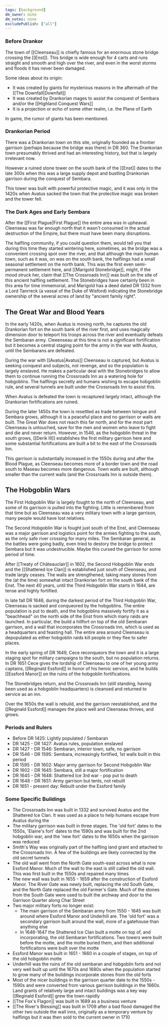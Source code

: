 ```yaml
---
tags: [background]
dm_owner: mike
dm_notes: none
excludePublish: ["all"]
---
```


### Before Drankor
The town of [[Cleenseau]] is chiefly famous for an enormous stone bridge crossing the [[Enst]]. This bridge is wide enough for 4 carts and runs straight and smooth and high over the river, and even in the worst storms and floods it has never been damaged.

Some ideas about its origin:
* It was created by giants for mysterious reasons in the aftermath of the [[The Downfall|Downfall]]
* It was created by Drankorian mages to assist the conquest of Sembara and/or the [[Highland Conquest Wars]]
* It is a projection or echo of some other realm, i.e. the Plane of Earth

In game, the rumor of giants has been mentioned. 

### Drankorian Period
There was a Drankorian town on this site, originally founded as a frontier garrison (perhaps because the bridge was there) in DR 360. The Drankorian town presumably thrived and had an interesting history, but that is largely irrelevant now.

However a ruined stone tower on the south bank of the [[Enst]] dates to the late 300s when this was a large supply depot and bustling Drankorian garrison during the conquest of Sembara.

This tower was built with powerful protective magic, and it was only in the 1420s when Avatus sacked the town that the protective magic was broken and the tower fell.

### The Dark Ages and Early Sembara
After the [[First Plague|First Plague]] the entire area was in upheaval. Cleenseau was far enough north that it wasn't consumed in the actual destruction of the Empire, but there must have been many disruptions.

The halfling community, if you could question them, would tell you that during this time they started wintering here, sometimes, as the bridge was a convenient crossing spot over the river, and that although the main human town, such as it was, on was on the south bank, the halflings had a small seasonal settlement on the north bank. This was the first even semi-permanent settlement here, and [[Marigold Stonebridge]], might, if the mood struck her, claim that [[The Crossroads Inn]] was built on the site of this ancient halfling settlement. The Stonebridges have certainly been in this area for time immemorial, and Marigold has a deed dated DR 1332 from a Lord Tanrreck (a vassal of the Duke of Wisford) indicating the Stonebridge ownership of the several acres of land by "ancient family right".

## The Great War and Blood Years
In the early 1420s, when Avatus is moving north, he captures the old Drankorian fort on the south bank of the river first, and uses magically dimension door to teleport his troops across the river and eventually defeats the Sembaran army. Cleeenseau at this time is not a significant fortification but it becomes a central staging point for the army in the war with Avatus, until the Sembarans are defeated.

During the war with [[Avatus|Avatus]] Cleenseau is captured, but Avatus is seeking conquest and subjects, not revenge, and so the population is largely enslaved. He makes a particular deal with the Stonebridges to allow them to continue running the Crossroads Inn as a watering hole for hobgoblins. The halflings secretly aid humans wishing to escape hobgoblin rule, and several tunnels are built under the Crossroads Inn to assist this.

When Avatus is defeated the town is recaptured largely intact, although the Drankorian fortifications are ruined.

During the later 1450s the town is resettled as trade between Isingue and Sembara grows, although it is a peaceful place and no garrison or walls are built. The Great War does not reach this far north, and for the most part Cleenseau is untouched, save for the men and women who leave to fight and die and never return.  However, in 1546, as the hobgoblin threat in the south grows, [[Derik III]] establishes the first military garrison here and some substantial fortifications are built a bit to the east of the Crossroads Inn.

This garrison is substantially increased in the 1550s during and after the Blood Plague, as Cleenseau becomes more of a border town and the road south to Maseau becomes more dangerous. Town walls are built, although smaller than the current walls (and the Crossroads Inn is outside them). 

## The Hobgoblin Wars

The First Hobgoblin War is largely fought to the north of Cleenseau, and some of its garrison is pulled into the fighting. Little is remembered from that time but as Cleenseau was a very military town with a large garrison, many people would have lost relatives. 

The Second Hobgoblin War is fought just south of the Enst, and Cleenseau was a major garrison and logistics point for the armies fighting to the south, as the only safe river crossing for many miles. The Sembaran general, as the battles were going badly, even tried to destory the bridge to protect Sembara but it was undestrucible. Maybe this cursed the garrison for some period of time.

After [[Treaty of Châteauclair]] in 1602, the Second Hobgoblin War ends and the [[Shattered Ice Clan]] is established just south of Cleenseau, and trade largly ceases. The walls are strengthened, taking many stones from the (at the time) somewhat intact Drankorian fort on the south bank of the Enst. The next 40 years, until the Third Hobgoblin War starts in 1644, are tense and highly fortified.

In late fall DR 1646, during the darkest period of the Third Hobgoblin War, Cleenseau is sacked and conqueored by the hobgoblins. The entire population is put to death, and the hobgoblins massively fortify it as a "beachhead" on the north side of the Enst from which many raids are launched. In particular, the build a hillfort on top of the old Sembaran garrison, and a wall that incorporates the Crossroads Inn, which is used as a headquarters and feasting hall. The entire area around Cleenseau is depopulated as either hobgoblin raids kill people or they flee to safer places.

In the early spring of DR 1649, Cece reconqueors the town and it is a large staging spot for military campaigns to the south, but no population returns. In DR 1651 Cece gives the lordship of Cleenseau to one of her young army captains, [[Reginald Essford]] in honor of his heroic service, and he builds [[Essford Manor]] on the ruins of the hobgoblin fortifications. 

The Stonebridges return, and the Crossroads Inn (still standing, having been used as a hobgoblin headquarters) is cleansed and returned to service as an inn.

Over the 1650s the wall is rebuild, and the garrison reestablished, and the [[Reginald Essford]] manages the place well and Cleenseau thrives, and grows. 

### Periods and Rulers

* Before DR 1425: Lightly populated / Sembaran
* DR 1425 - DR 1427: Avatus rules, population enslaved
* DR 1427 - DR 1546: Sembaran, interior town, safe, no garrison
* DR 1546 - DR 1595: Sembara, increasingly fortified, 1st walls built in this period
* DR 1595 - DR 1602: Major army garrison for Second Hobgoblin War
* DR 1602 - DR 1645: Sembara, still a major fortification
* DR 1645 - DR 1648: Shattered Ice 3rd war - pop put to death
* DR 1648 - DR 1651: Army garrison but tents, not rebuilt
* DR 1651 - present day: Rebuilt under the Essford family

### Some Specific Buildings

* The Crossroads Inn was built in 1332 and survived Avatus and the Shattered Ice Clan. It was used as a place to help humans escape from Avatus during the 
* The military garrison was built in three stages. The 'old fort' dates to the 1550s, 'Elaine's fort' dates to the 1590s and was built for the 2nd hobgoblin war, and the 'new fort' dates to the 1650s when the garrison was reduced 
* Smith's Way was originally part of the halfling land grant and attached to the Crossroads Inn. A few of the buildings are likely connected by the old secret tunnels
* The old wall went from the North Gate south-east across what is now Essford Manor. Much of the wall to the east is still called the old wall.  This was first built in the 1550s and repaired many times
* The new wall was built in 1655 - 1659 after the construction of Essford Manor. The River Gate was newly built, replacing the old South Gate, and the North Gate replaced the old Farmer's Gate. Much of the stones from the South Gate were used to built the archway and door to the Garrison Quarter along Char Street
* Two major military forts no longer exist:
	* The main garrison of the Sembaran army from 1550 - 1645 was built around where Essford Manor and Underhill are. The 'old fort' was a secondary garrison built around the wall, more of a gatehouse than anything else
	* In 1646-1647 the Shattered Ice Clan built a motte on top of, and incorporating, the old Sembaran fortifications. Two towers were built before the motte, and the motte buried them, and then additional fortificaitons were built over the motte
* Essford Manor was built in 1651 - 1660 in a couple of stages, on top of the old hobgoblin motte
* Underhill was the ruins of the old sembaran and hobgoblin forts and not very well built up until the 1670s and 1680s when the population started to grow  many of the buildings incorporate stones from the old forts
* Most of the nicer buildings in the garrison quarter date to the 1550s - 1590s and were converted from various garrison buildings in the 1660s. Land grants of relatively large and intact buildings was a key way [[Reginald Essford]] grew the town rapidly
* [[The Fox's Flagon]] was built in 1689 as a business venture
* [[The River's Blessing]] was built in 1709 after a bad flood damaged the other two outside the wall inns, originally as a temporary venture by halflings but it was then sold to the current owner in 1710


